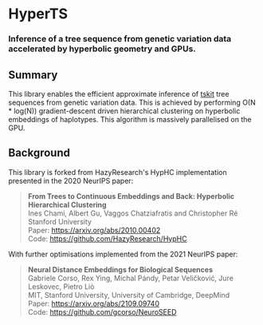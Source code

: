 # HyperTS
### Inference of a tree sequence from genetic variation data accelerated by hyperbolic geometry and GPUs.
## Summary 

This library enables the efficient approximate inference of [tskit](https://github.com/tskit-dev/tskit) tree sequences from genetic variation data. This is achieved by performing O(N * log(N)) gradient-descent driven hierarchical clustering on hyperbolic embeddings of haplotypes. This algorithm is massively parallelised on the GPU.

## Background

This library is forked from HazyResearch's HypHC implementation presented in the 2020 NeurIPS paper:
> **From Trees to Continuous Embeddings and Back: Hyperbolic Hierarchical Clustering**\
> Ines Chami, Albert Gu, Vaggos Chatziafratis and Christopher Ré\
> Stanford University\
> Paper: https://arxiv.org/abs/2010.00402 \
> Code: https://github.com/HazyResearch/HypHC

With further optimisations implemented from the 2021 NeurIPS paper: 
> **Neural Distance Embeddings for Biological Sequences**\
> Gabriele Corso, Rex Ying, Michal Pándy, Petar Veličković, Jure Leskovec, Pietro Liò\
> MIT, Stanford University, University of Cambridge, DeepMind\
> Paper: https://arxiv.org/abs/2109.09740 \
> Code: https://github.com/gcorso/NeuroSEED
